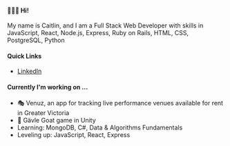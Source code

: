 <!--
**caitlincroteau/caitlincroteau** is a ✨ _special_ ✨ repository because its `README.md` (this file) appears on your GitHub profile.

Here are some ideas to get you started:

- 🔭 I’m currently working on ...
- 🌱 I’m currently learning ...
- 👯 I’m looking to collaborate on ...
- 🤔 I’m looking for help with ...
- 💬 Ask me about ...
- 📫 How to reach me: ...
- 😄 Pronouns: ...
- ⚡ Fun fact: ...
-->
#### 🙋🏻‍♀️ Hi!

My name is Caitlin, and I am a Full Stack Web Developer with skills in JavaScript, React, Node.js, Express, Ruby on Rails, HTML, CSS, PostgreSQL, Python

#### Quick Links

- [LinkedIn](https://www.linkedin.com/in/caitlincroteau/)

#### Currently I'm working on ...

- 🎭 Venuz, an app for tracking live performance venues available for rent in Greater Victoria
- 🐐 Gävle Goat game in Unity
- Learning: MongoDB, C#, Data & Algorithms Fundamentals
- Leveling up: JavaScript, React, Express

